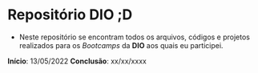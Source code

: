 # Repositório DIO ;D


* Neste repositório se encontram todos os arquivos, códigos e projetos realizados para os *Bootcamps* da **DIO** aos quais eu participei.

**Início**: 13/05/2022
**Conclusão**: xx/xx/xxxx

